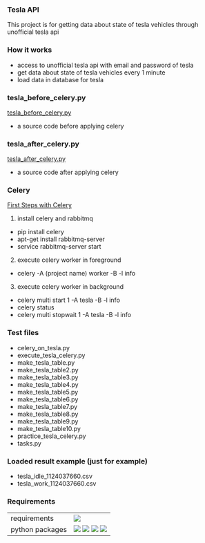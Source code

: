### Tesla API
This project is for getting data about state of tesla vehicles through unofficial tesla api

### How it works
- access to unofficial tesla api with email and password of tesla
- get data about state of tesla vehicles every 1 minute
- load data in database for tesla

### tesla_before_celery.py
[tesla_before_celery.py](https://gitlab.com/01ai.dev.data.hong/pro_tesla/-/blob/JUNG/tesla_before_celery.py)
- a source code before applying celery

### tesla_after_celery.py
[tesla_after_celery.py](https://gitlab.com/01ai.dev.data.hong/pro_tesla/-/blob/JUNG/tesla_after_celery.py)
- a source code after applying celery

### Celery
[First Steps with Celery](http://docs.celeryproject.org/en/latest/getting-started/first-steps-with-celery.html#celerytut-broker)
1. install celery and rabbitmq
* pip install celery
* apt-get install rabbitmq-server
* service rabbitmq-server start
2. execute celery worker in foreground
* celery -A (project name) worker -B -l info
3. execute celery worker in background
* celery multi start 1 -A tesla -B -l info
* celery status
* celery multi stopwait 1 -A tesla -B -l info

### Test files
- celery_on_tesla.py
- execute_tesla_celery.py
- make_tesla_table.py
- make_tesla_table2.py
- make_tesla_table3.py
- make_tesla_table4.py
- make_tesla_table5.py
- make_tesla_table6.py
- make_tesla_table7.py
- make_tesla_table8.py
- make_tesla_table9.py
- make_tesla_table10.py
- practice_tesla_celery.py
- tasks.py

### Loaded result example (just for example)
- tesla_idle_1124037660.csv
- tesla_work_1124037660.csv

### Requirements
<table>
<tr>
  <td>requirements</td>
  <td>
    <img src="https://img.shields.io/badge/python-v3.6.9-brightgreen">
  </td>
</tr>
<tr>
  <td>python packages</td>
  <td>
    <img src="https://img.shields.io/badge/rauth-v0.7.3-orange">
    <img src="https://img.shields.io/badge/pprint-v0.1-orange">
    <img src="https://img.shields.io/badge/peewee-v3.10.0-orange">
    <img src="https://img.shields.io/badge/celery-v4.4.0-orange">
  </td>
</tr>


